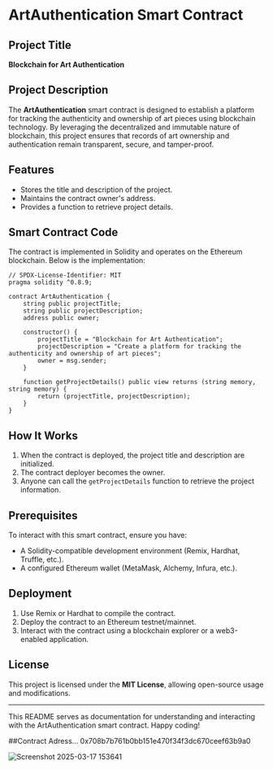 # ArtAuthentication Smart Contract

## Project Title
**Blockchain for Art Authentication**

## Project Description
The **ArtAuthentication** smart contract is designed to establish a platform for tracking the authenticity and ownership of art pieces using blockchain technology. By leveraging the decentralized and immutable nature of blockchain, this project ensures that records of art ownership and authentication remain transparent, secure, and tamper-proof.

## Features
- Stores the title and description of the project.
- Maintains the contract owner's address.
- Provides a function to retrieve project details.

## Smart Contract Code
The contract is implemented in Solidity and operates on the Ethereum blockchain. Below is the implementation:

```solidity
// SPDX-License-Identifier: MIT
pragma solidity ^0.8.9;

contract ArtAuthentication {
    string public projectTitle;
    string public projectDescription;
    address public owner;

    constructor() {
        projectTitle = "Blockchain for Art Authentication";
        projectDescription = "Create a platform for tracking the authenticity and ownership of art pieces";
        owner = msg.sender;
    }

    function getProjectDetails() public view returns (string memory, string memory) {
        return (projectTitle, projectDescription);
    }
}
```

## How It Works
1. When the contract is deployed, the project title and description are initialized.
2. The contract deployer becomes the owner.
3. Anyone can call the `getProjectDetails` function to retrieve the project information.

## Prerequisites
To interact with this smart contract, ensure you have:
- A Solidity-compatible development environment (Remix, Hardhat, Truffle, etc.).
- A configured Ethereum wallet (MetaMask, Alchemy, Infura, etc.).

## Deployment
1. Use Remix or Hardhat to compile the contract.
2. Deploy the contract to an Ethereum testnet/mainnet.
3. Interact with the contract using a blockchain explorer or a web3-enabled application.

## License
This project is licensed under the **MIT License**, allowing open-source usage and modifications.

---
This README serves as documentation for understanding and interacting with the ArtAuthentication smart contract. Happy coding!

##Contract Adress...
0x708b7b761b0bb151e470f34f3dc670ceef63b9a0

![Screenshot 2025-03-17 153641](https://github.com/user-attachments/assets/5298f947-e896-4e2b-8cd9-9a1c03f2c207)
